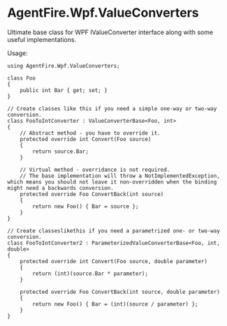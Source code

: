 # AgentFire.Wpf.ValueConverters
Ultimate base class for WPF IValueConverter interface along with some useful implementations.

Usage:

    using AgentFire.Wpf.ValueConverters;

    class Foo
    {
        public int Bar { get; set; }
    }

    // Create classes like this if you need a simple one-way or two-way conversion.
    class FooToIntConverter : ValueConverterBase<Foo, int>
    {
        // Abstract method - you have to override it.
        protected override int Convert(Foo source)
        {
            return source.Bar;
        }

        // Virtual method - overridance is not required.
        // The base implementation will throw a NotImplementedException, which means you should not leave it non-overridden when the binding might need a backwards conversion.
        protected override Foo ConvertBack(int source)
        {
            return new Foo() { Bar = source };
        }
    }

    // Create classeslikethis if you need a parametrized one- or two-way conversion.
    class FooToIntConverter2 : ParameterizedValueConverterBase<Foo, int, double>
    {
        protected override int Convert(Foo source, double parameter)
        {
            return (int)(source.Bar * parameter);
        }

        protected override Foo ConvertBack(int source, double parameter)
        {
            return new Foo() { Bar = (int)(source / parameter) };
        }
    }
